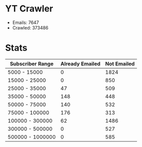 # YT Crawler
- Emails: 7647
- Crawled: 373486

# Stats
| Subscriber Range  | Already Emailed | Not Emailed |
|-------|-------|-------|
| 5000 - 15000 | 0 | 1824 |
| 15000 - 25000 | 0 | 850 |
| 25000 - 35000 | 47 | 509 |
| 35000 - 50000 | 148 | 448 |
| 50000 - 75000 | 140 | 532 |
| 75000 - 100000 | 176 | 313 |
| 100000 - 300000 | 62 | 1486 |
| 300000 - 500000 | 0 | 527 |
| 500000 - 1000000 | 0 | 585 |
